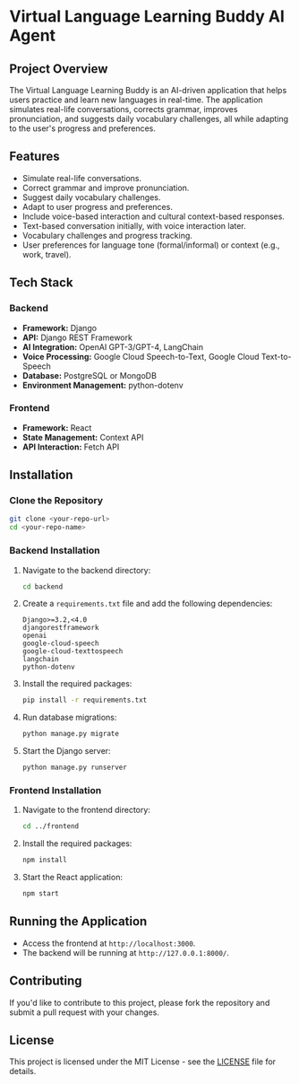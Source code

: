 # Virtual Language Learning Buddy AI Agent

## Project Overview

The Virtual Language Learning Buddy is an AI-driven application that helps users practice and learn new languages in real-time. The application simulates real-life conversations, corrects grammar, improves pronunciation, and suggests daily vocabulary challenges, all while adapting to the user's progress and preferences.

## Features

- Simulate real-life conversations.
- Correct grammar and improve pronunciation.
- Suggest daily vocabulary challenges.
- Adapt to user progress and preferences.
- Include voice-based interaction and cultural context-based responses.
- Text-based conversation initially, with voice interaction later.
- Vocabulary challenges and progress tracking.
- User preferences for language tone (formal/informal) or context (e.g., work, travel).

## Tech Stack

### Backend
- **Framework:** Django
- **API:** Django REST Framework
- **AI Integration:** OpenAI GPT-3/GPT-4, LangChain
- **Voice Processing:** Google Cloud Speech-to-Text, Google Cloud Text-to-Speech
- **Database:** PostgreSQL or MongoDB
- **Environment Management:** python-dotenv

### Frontend
- **Framework:** React
- **State Management:** Context API
- **API Interaction:** Fetch API

## Installation

### Clone the Repository

```bash
git clone <your-repo-url>
cd <your-repo-name>
```

### Backend Installation

1. Navigate to the backend directory:

   ```bash
   cd backend
   ```

2. Create a `requirements.txt` file and add the following dependencies:

   ```plaintext
   Django>=3.2,<4.0
   djangorestframework
   openai
   google-cloud-speech
   google-cloud-texttospeech
   langchain
   python-dotenv
   ```

3. Install the required packages:

   ```bash
   pip install -r requirements.txt
   ```

4. Run database migrations:

   ```bash
   python manage.py migrate
   ```

5. Start the Django server:

   ```bash
   python manage.py runserver
   ```

### Frontend Installation

1. Navigate to the frontend directory:

   ```bash
   cd ../frontend
   ```

2. Install the required packages:

   ```bash
   npm install
   ```

3. Start the React application:

   ```bash
   npm start
   ```

## Running the Application

- Access the frontend at `http://localhost:3000`.
- The backend will be running at `http://127.0.0.1:8000/`.

## Contributing

If you'd like to contribute to this project, please fork the repository and submit a pull request with your changes.

## License

This project is licensed under the MIT License - see the [LICENSE](LICENSE) file for details.



